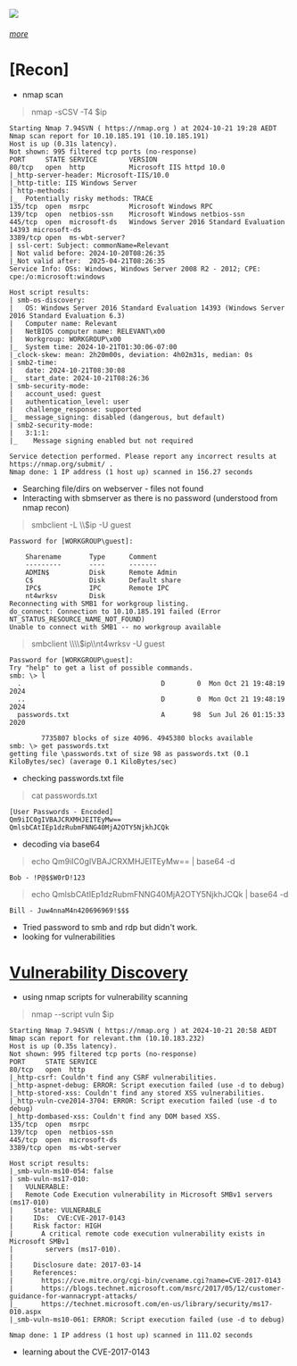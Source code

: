 ![](banner.png)
###### [more](https://tryhackme.com/r/room/relevant)

# [Recon]

- nmap scan

> nmap -sCSV -T4 $ip

```
Starting Nmap 7.94SVN ( https://nmap.org ) at 2024-10-21 19:28 AEDT
Nmap scan report for 10.10.185.191 (10.10.185.191)
Host is up (0.31s latency).
Not shown: 995 filtered tcp ports (no-response)
PORT     STATE SERVICE        VERSION
80/tcp   open  http           Microsoft IIS httpd 10.0
|_http-server-header: Microsoft-IIS/10.0
|_http-title: IIS Windows Server
| http-methods: 
|_  Potentially risky methods: TRACE
135/tcp  open  msrpc          Microsoft Windows RPC
139/tcp  open  netbios-ssn    Microsoft Windows netbios-ssn
445/tcp  open  microsoft-ds   Windows Server 2016 Standard Evaluation 14393 microsoft-ds
3389/tcp open  ms-wbt-server?
| ssl-cert: Subject: commonName=Relevant
| Not valid before: 2024-10-20T08:26:35
|_Not valid after:  2025-04-21T08:26:35
Service Info: OSs: Windows, Windows Server 2008 R2 - 2012; CPE: cpe:/o:microsoft:windows

Host script results:
| smb-os-discovery: 
|   OS: Windows Server 2016 Standard Evaluation 14393 (Windows Server 2016 Standard Evaluation 6.3)
|   Computer name: Relevant
|   NetBIOS computer name: RELEVANT\x00
|   Workgroup: WORKGROUP\x00
|_  System time: 2024-10-21T01:30:06-07:00
|_clock-skew: mean: 2h20m00s, deviation: 4h02m31s, median: 0s
| smb2-time: 
|   date: 2024-10-21T08:30:08
|_  start_date: 2024-10-21T08:26:36
| smb-security-mode: 
|   account_used: guest
|   authentication_level: user
|   challenge_response: supported
|_  message_signing: disabled (dangerous, but default)
| smb2-security-mode: 
|   3:1:1: 
|_    Message signing enabled but not required

Service detection performed. Please report any incorrect results at https://nmap.org/submit/ .
Nmap done: 1 IP address (1 host up) scanned in 156.27 seconds
```

- Searching file/dirs on webserver - files not found
- Interacting with sbmserver as there is no password (understood from nmap recon)

> smbclient -L \\\\$ip -U guest 

```
Password for [WORKGROUP\guest]:

	Sharename       Type      Comment
	---------       ----      -------
	ADMIN$          Disk      Remote Admin
	C$              Disk      Default share
	IPC$            IPC       Remote IPC
	nt4wrksv        Disk      
Reconnecting with SMB1 for workgroup listing.
do_connect: Connection to 10.10.185.191 failed (Error NT_STATUS_RESOURCE_NAME_NOT_FOUND)
Unable to connect with SMB1 -- no workgroup available
```

> smbclient \\\\\\\\$ip\\\\nt4wrksv -U guest 

```
Password for [WORKGROUP\guest]:
Try "help" to get a list of possible commands.
smb: \> l
  .                                   D        0  Mon Oct 21 19:48:19 2024
  ..                                  D        0  Mon Oct 21 19:48:19 2024
  passwords.txt                       A       98  Sun Jul 26 01:15:33 2020

		7735807 blocks of size 4096. 4945380 blocks available
smb: \> get passwords.txt 
getting file \passwords.txt of size 98 as passwords.txt (0.1 KiloBytes/sec) (average 0.1 KiloBytes/sec)
```

- checking passwords.txt file

> cat passwords.txt  

```
[User Passwords - Encoded]
Qm9iIC0gIVBAJCRXMHJEITEyMw==
QmlsbCAtIEp1dzRubmFNNG40MjA2OTY5NjkhJCQk  
```

- decoding via base64

> echo Qm9iIC0gIVBAJCRXMHJEITEyMw== |  base64 -d 

```
Bob - !P@$$W0rD!123 
```

> echo QmlsbCAtIEp1dzRubmFNNG40MjA2OTY5NjkhJCQk |  base64 -d 

```
Bill - Juw4nnaM4n420696969!$$$   
```

- Tried password to smb and rdp but didn't work.
-  looking for vulnerabilities

# [Vulnerability Discovery](#)

- using nmap scripts for vulnerability scanning

> nmap --script vuln $ip 

```
Starting Nmap 7.94SVN ( https://nmap.org ) at 2024-10-21 20:58 AEDT
Nmap scan report for relevant.thm (10.10.183.232)
Host is up (0.35s latency).
Not shown: 995 filtered tcp ports (no-response)
PORT     STATE SERVICE
80/tcp   open  http
|_http-csrf: Couldn't find any CSRF vulnerabilities.
|_http-aspnet-debug: ERROR: Script execution failed (use -d to debug)
|_http-stored-xss: Couldn't find any stored XSS vulnerabilities.
|_http-vuln-cve2014-3704: ERROR: Script execution failed (use -d to debug)
|_http-dombased-xss: Couldn't find any DOM based XSS.
135/tcp  open  msrpc
139/tcp  open  netbios-ssn
445/tcp  open  microsoft-ds
3389/tcp open  ms-wbt-server

Host script results:
|_smb-vuln-ms10-054: false
| smb-vuln-ms17-010: 
|   VULNERABLE:
|   Remote Code Execution vulnerability in Microsoft SMBv1 servers (ms17-010)
|     State: VULNERABLE
|     IDs:  CVE:CVE-2017-0143
|     Risk factor: HIGH
|       A critical remote code execution vulnerability exists in Microsoft SMBv1
|        servers (ms17-010).
|
|     Disclosure date: 2017-03-14
|     References:
|       https://cve.mitre.org/cgi-bin/cvename.cgi?name=CVE-2017-0143
|       https://blogs.technet.microsoft.com/msrc/2017/05/12/customer-guidance-for-wannacrypt-attacks/
|_      https://technet.microsoft.com/en-us/library/security/ms17-010.aspx
|_smb-vuln-ms10-061: ERROR: Script execution failed (use -d to debug)

Nmap done: 1 IP address (1 host up) scanned in 111.02 seconds
```

- learning about the CVE-2017-0143


